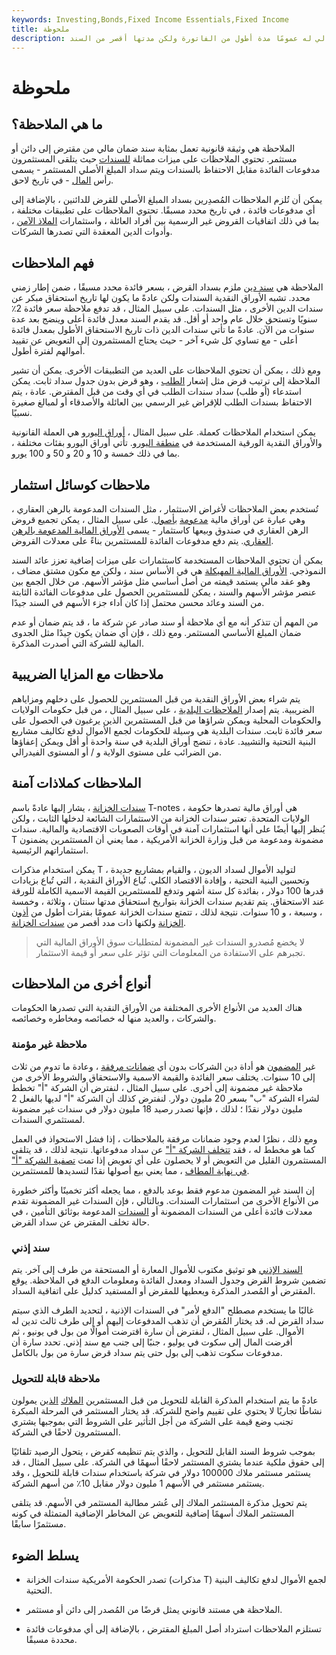 ```yaml
---
keywords: Investing,Bonds,Fixed Income Essentials,Fixed Income
title: ملحوظة
description: المذكرة عبارة عن ضمان مالي له عمومًا مدة أطول من الفاتورة ولكن مدتها أقصر من السند.
---
```


# ملحوظة
## ما هي الملاحظة؟

الملاحظة هي وثيقة قانونية تعمل بمثابة سند ضمان مالي من مقترض إلى دائن أو مستثمر. تحتوي الملاحظات على ميزات مماثلة [للسندات](/bond) حيث يتلقى المستثمرون مدفوعات الفائدة مقابل الاحتفاظ بالسندات ويتم سداد المبلغ الأصلي المستثمر - يسمى رأس [المال](/principal) - في تاريخ لاحق.

يمكن أن تُلزم الملاحظات المُصدِرين بسداد المبلغ الأصلي للقرض للدائنين ، بالإضافة إلى أي مدفوعات فائدة ، في تاريخ محدد مسبقًا. تحتوي الملاحظات على تطبيقات مختلفة ، بما في ذلك اتفاقيات القروض غير الرسمية بين أفراد العائلة ، واستثمارات [الملاذ الآمن](/safe-haven) ، وأدوات الدين المعقدة التي تصدرها الشركات.

## فهم الملاحظات

الملاحظة هي [سند دين](/debtsecurity) ملزم بسداد القرض ، بسعر فائدة محدد مسبقًا ، ضمن إطار زمني محدد. تشبه الأوراق النقدية السندات ولكن عادةً ما يكون لها تاريخ استحقاق مبكر عن سندات الدين الأخرى ، مثل السندات. على سبيل المثال ، قد تدفع ملاحظة سعر فائدة 2٪ سنويًا وتستحق خلال عام واحد أو أقل. قد يقدم السند معدل فائدة أعلى وينضج بعد عدة سنوات من الآن. عادةً ما تأتي سندات الدين ذات تاريخ الاستحقاق الأطول بمعدل فائدة أعلى - مع تساوي كل شيء آخر - حيث يحتاج المستثمرون إلى التعويض عن تقييد أموالهم لفترة أطول.

ومع ذلك ، يمكن أن تحتوي الملاحظات على العديد من التطبيقات الأخرى. يمكن أن تشير الملاحظة إلى ترتيب قرض مثل إشعار [الطلب](/demandnote) ، وهو قرض بدون جدول سداد ثابت. يمكن استدعاء (أو طلب) سداد سندات الطلب في أي وقت من قبل المقترض. عادة ، يتم الاحتفاظ بسندات الطلب للإقراض غير الرسمي بين العائلة والأصدقاء أو لمبالغ صغيرة نسبيًا.

يمكن استخدام الملاحظات كعملة. على سبيل المثال ، [أوراق اليورو](/euro_note) هي العملة القانونية والأوراق النقدية الورقية المستخدمة في [منطقة اليورو](/eurozone). تأتي أوراق اليورو بفئات مختلفة ، بما في ذلك خمسة و 10 و 20 و 50 و 100 يورو.

## ملاحظات كوسائل استثمار

تُستخدم بعض الملاحظات لأغراض الاستثمار ، مثل السندات المدعومة بالرهن العقاري ، وهي عبارة عن أوراق مالية [مدعومة](/asset-backedsecurity) [بأصول](/asset-backedsecurity). على سبيل المثال ، يمكن تجميع قروض الرهن العقاري في صندوق وبيعها كاستثمار - يسمى [الأوراق المالية المدعومة بالرهن العقاري](/mbs). يتم دفع مدفوعات الفائدة للمستثمرين بناءً على معدلات القروض.

يمكن أن تحتوي الملاحظات المستخدمة كاستثمارات على ميزات إضافية تعزز عائد السند النموذجي. [الأوراق المالية المهيكلة](/structurednote) هي في الأساس سند ، ولكن مع مكون مشتق مضاف ، وهو عقد مالي يستمد قيمته من أصل أساسي مثل مؤشر الأسهم. من خلال الجمع بين عنصر مؤشر الأسهم والسند ، يمكن للمستثمرين الحصول على مدفوعات الفائدة الثابتة من السند وعائد محسن محتمل إذا كان أداء جزء الأسهم في السند جيدًا.

من المهم أن تتذكر أنه مع أي ملاحظة أو سند صادر عن شركة ما ، قد يتم ضمان أو عدم ضمان المبلغ الأساسي المستثمر. ومع ذلك ، فإن أي ضمان يكون جيدًا مثل الجدوى المالية للشركة التي أصدرت المذكرة.

## ملاحظات مع المزايا الضريبية

يتم شراء بعض الأوراق النقدية من قبل المستثمرين للحصول على دخلهم ومزاياهم الضريبية. يتم إصدار [الملاحظات البلدية](/municipal-note) ، على سبيل المثال ، من قبل حكومات الولايات والحكومات المحلية ويمكن شراؤها من قبل المستثمرين الذين يرغبون في الحصول على سعر فائدة ثابت. سندات البلدية هي وسيلة للحكومات لجمع الأموال لدفع تكاليف مشاريع البنية التحتية والتشييد. عادة ، تنضج أوراق البلدية في سنة واحدة أو أقل ويمكن إعفاؤها من الضرائب على مستوى الولاية و / أو المستوى الفيدرالي.

## الملاحظات كملاذات آمنة

[سندات الخزانة](/treasurynote) ، يشار إليها عادةً باسم T-notes ، هي أوراق مالية تصدرها حكومة الولايات المتحدة. تعتبر سندات الخزانة من الاستثمارات الشائعة لدخلها الثابت ، ولكن يُنظر إليها أيضًا على أنها استثمارات آمنة في أوقات الصعوبات الاقتصادية والمالية. سندات T مضمونة ومدعومة من قبل وزارة الخزانة الأمريكية ، مما يعني أن المستثمرين يضمنون استثماراتهم الرئيسية.

يمكن استخدام مذكرات T لتوليد الأموال لسداد الديون ، والقيام بمشاريع جديدة ، وتحسين البنية التحتية ، وإفادة الاقتصاد الكلي. تُباع الأوراق النقدية ، التي تُباع بزيادات قدرها 100 دولار ، بفائدة كل ستة أشهر وتدفع للمستثمرين القيمة الاسمية الكاملة للورقة عند الاستحقاق. يتم تقديم سندات الخزانة بتواريخ استحقاق مدتها سنتان ، وثلاثة ، وخمسة ، وسبعة ، و 10 سنوات. نتيجة لذلك ، تتمتع سندات الخزانة عمومًا بفترات أطول من [أذون الخزانة](/treasurybill) ولكنها ذات مدد أقصر من [سندات الخزانة](/treasurybond).

> لا يخضع مُصدرو السندات غير المضمونة لمتطلبات سوق الأوراق المالية التي تجبرهم على الاستفادة من المعلومات التي تؤثر على سعر أو قيمة الاستثمار.

>

## أنواع أخرى من الملاحظات

هناك العديد من الأنواع الأخرى المختلفة من الأوراق النقدية التي تصدرها الحكومات والشركات ، والعديد منها له خصائصه ومخاطره وخصائصه.

### ملاحظة غير مؤمنة

غير [المضمون](/unsecured-note) هو أداة دين الشركات بدون أي [ضمانات مرفقة](/collateral) ، وعادة ما تدوم من ثلاث إلى 10 سنوات. يختلف سعر الفائدة والقيمة الاسمية والاستحقاق والشروط الأخرى من ملاحظة غير مضمونة إلى أخرى. على سبيل المثال ، لنفترض أن الشركة "أ" تخطط لشراء الشركة "ب" بسعر 20 مليون دولار. لنفترض كذلك أن الشركة "أ" لديها بالفعل 2 مليون دولار نقدًا ؛ لذلك ، فإنها تصدر رصيد 18 مليون دولار في سندات غير مضمونة لمستثمري السندات.

ومع ذلك ، نظرًا لعدم وجود ضمانات مرفقة بالملاحظات ، إذا فشل الاستحواذ في العمل كما هو مخطط له ، فقد [تتخلف الشركة "أ"](/default2) عن سداد مدفوعاتها. نتيجة لذلك ، قد يتلقى المستثمرون القليل من التعويض أو لا يحصلون على أي تعويض إذا تمت [تصفية الشركة "أ" في نهاية المطاف](/liquidation) ، مما يعني بيع أصولها نقدًا لتسديدها للمستثمرين.

إن السند غير المضمون مدعوم فقط بوعد بالدفع ، مما يجعله أكثر تخمينًا وأكثر خطورة من الأنواع الأخرى من استثمارات السندات. وبالتالي ، فإن السندات غير المضمونة تقدم معدلات فائدة أعلى من السندات المضمونة أو [السندات](/debenture) المدعومة بوثائق التأمين ، في حالة تخلف المقترض عن سداد القرض.

### سند إذني

[السند الإذني](/promissorynote) هو توثيق مكتوب للأموال المعارة أو المستحقة من طرف إلى آخر. يتم تضمين شروط القرض وجدول السداد ومعدل الفائدة ومعلومات الدفع في الملاحظة. يوقع المقترض أو المُصدر المذكرة ويعطيها للمقرض أو المستفيد كدليل على اتفاقية السداد.

غالبًا ما يستخدم مصطلح "الدفع لأمر" في السندات الإذنية ، لتحديد الطرف الذي سيتم سداد القرض له. قد يختار المُقرض أن تذهب المدفوعات إليهم أو إلى طرف ثالث تدين له الأموال. على سبيل المثال ، لنفترض أن سارة اقترضت أموالًا من بول في يونيو ، ثم أقرضت المال إلى سكوت في يوليو ، جنبًا إلى جنب مع سند إذني. تحدد سارة أن مدفوعات سكوت تذهب إلى بول حتى يتم سداد قرض سارة من بول بالكامل.

### ملاحظة قابلة للتحويل

عادةً ما يتم استخدام المذكرة القابلة للتحويل من قبل المستثمرين [الملاك](/convertibles) [الذين](/angelinvestor) يمولون نشاطًا تجاريًا لا يحتوي على تقييم واضح للشركة. قد يختار المستثمر في المرحلة المبكرة تجنب وضع قيمة على الشركة من أجل التأثير على الشروط التي بموجبها يشتري المستثمرون لاحقًا في الشركة.

بموجب شروط السند القابل للتحويل ، والذي يتم تنظيمه كقرض ، يتحول الرصيد تلقائيًا إلى حقوق ملكية عندما يشتري المستثمر لاحقًا أسهمًا في الشركة. على سبيل المثال ، قد يستثمر مستثمر ملاك 100000 دولار في شركة باستخدام سندات قابلة للتحويل ، وقد يستثمر مستثمر في الأسهم 1 مليون دولار مقابل 10٪ من أسهم الشركة.

يتم تحويل مذكرة المستثمر الملاك إلى عُشر مطالبة المستثمر في الأسهم. قد يتلقى المستثمر الملاك أسهمًا إضافية للتعويض عن المخاطر الإضافية المتمثلة في كونه مستثمرًا سابقًا.

## يسلط الضوء

- تصدر الحكومة الأمريكية سندات الخزانة (مذكرات T) لجمع الأموال لدفع تكاليف البنية التحتية.

- الملاحظة هي مستند قانوني يمثل قرضًا من المُصدر إلى دائن أو مستثمر.

- تستلزم الملاحظات استرداد أصل المبلغ المقترض ، بالإضافة إلى أي مدفوعات فائدة محددة مسبقًا.

